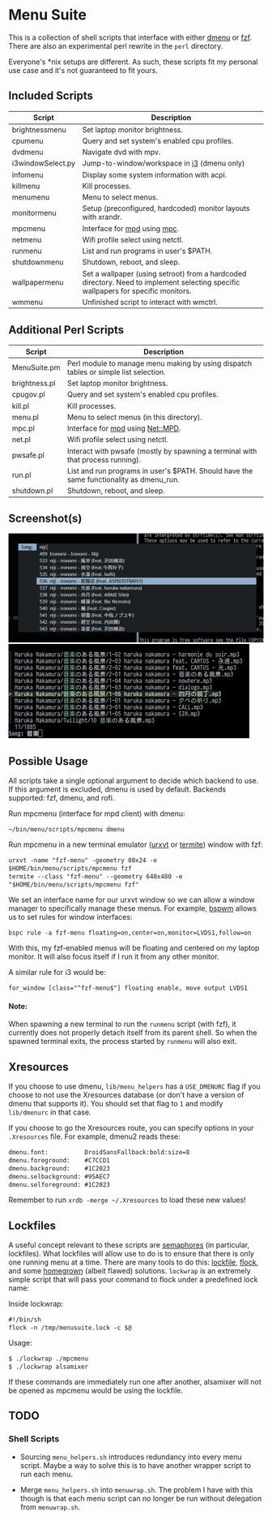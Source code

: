 # Menu Suite

This is a collection of shell scripts that interface with either [dmenu](http://tools.suckless.org/dmenu/) or [fzf](https://github.com/junegunn/fzf). There are also an experimental perl rewrite in the `perl` directory.

Everyone's *nix setups are different. As such, these scripts fit my personal use case and it's not guaranteed to fit yours.

## Included Scripts

| Script             | Description
| --------------     | -----------
| brightnessmenu     | Set laptop monitor brightness.
| cpumenu            | Query and set system's enabled cpu profiles.
| dvdmenu            | Navigate dvd with mpv.
| i3windowSelect.py  | Jump-to-window/workspace in [i3](http://i3wm.org/) (dmenu only)
| infomenu           | Display some system information with acpi.
| killmenu           | Kill processes.
| menumenu           | Menu to select menus.
| monitormenu        | Setup (preconfigured, hardcoded) monitor layouts with xrandr.
| mpcmenu            | Interface for [mpd](http://www.musicpd.org/) using [mpc](http://linux.die.net/man/1/mpc).
| netmenu            | Wifi profile select using netctl.
| runmenu            | List and run programs in user's $PATH.
| shutdownmenu       | Shutdown, reboot, and sleep.
| wallpapermenu      | Set a wallpaper (using setroot) from a hardcoded directory. Need to implement selecting specific wallpapers for specific monitors.
| wmmenu             | Unfinished script to interact with wmctrl.

## Additional Perl Scripts

| Script             | Description
| --------------     | -----------
| MenuSuite.pm       | Perl module to manage menu making by using dispatch tables or simple list selection.
| brightness.pl      | Set laptop monitor brightness.
| cpugov.pl          | Query and set system's enabled cpu profiles.
| kill.pl            | Kill processes.
| menu.pl            | Menu to select menus (in this directory).
| mpc.pl             | Interface for [mpd](http://www.musicpd.org/) using [Net::MPD](https://metacpan.org/pod/Net::MPD).
| net.pl             | Wifi profile select using netctl.
| pwsafe.pl          | Interact with pwsafe (mostly by spawning a terminal with that process running).
| run.pl             | List and run programs in user's $PATH. Should have the same functionality as dmenu_run.
| shutdown.pl        | Shutdown, reboot, and sleep.

## Screenshot(s)

![Dmenu2 screenshot](screenshot01.png)
![FZF screenshot](screenshot02.png)

## Possible Usage

All scripts take a single optional argument to decide which backend to use. If this argument is excluded, dmenu is used by default. Backends supported: fzf, dmenu, and rofi.

Run mpcmenu (interface for mpd client) with dmenu:

    ~/bin/menu/scripts/mpcmenu dmenu

Run mpcmenu in a new terminal emulator ([urxvt](https://en.wikipedia.org/wiki/Rxvt-unicode) or [termite](https://github.com/thestinger/termite)) window with fzf:

    urxvt -name "fzf-menu" -geometry 80x24 -e $HOME/bin/menu/scripts/mpcmenu fzf
    termite --class "fzf-menu" --geometry 640x480 -e "$HOME/bin/menu/scripts/mpcmenu fzf"

We set an interface name for our urxvt window so we can allow a window manager to specifically manage these menus. For example, [bspwm](https://github.com/baskerville/bspwm) allows us to set rules for window interfaces:

    bspc rule -a fzf-menu floating=on,center=on,monitor=LVDS1,follow=on

With this, my fzf-enabled menus will be floating and centered on my laptop monitor. It will also focus itself if I run it from any other monitor.

A similar rule for i3 would be:

    for_window [class="^fzf-menu$"] floating enable, move output LVDS1

#### Note:

When spawning a new terminal to run the `runmenu` script (with fzf), it currently does not properly detach itself from its parent shell. So when the spawned terminal exits, the process started by `runmenu` will also exit.

## Xresources

If you choose to use dmenu, `lib/menu_helpers` has a `USE_DMENURC` flag if you choose to not use the Xresources database (or don't have a version of dmenu that supports it). You should set that flag to `1` and modify `lib/dmenurc` in that case.

If you choose to go the Xresources route, you can specify options in your `.Xresources` file. For example, dmenu2 reads these:

    dmenu.font:          DroidSansFallback:bold:size=8
    dmenu.foreground:    #C7CCD1
    dmenu.background:    #1C2023
    dmenu.selbackground: #95AEC7
    dmenu.selforeground: #1C2023

Remember to run `xrdb -merge ~/.Xresources` to load these new values!

## Lockfiles

A useful concept relevant to these scripts are [semaphores](https://en.wikipedia.org/wiki/Semaphore_(programming)) (in particular, lockfiles). What lockfiles will allow use to do is to ensure that there is only one running menu at a time. There are many tools to do this: [lockfile](http://linux.die.net/man/1/lockfile), [flock](http://linux.die.net/man/1/flock), and some [homegrown](http://stackoverflow.com/questions/185451/quick-and-dirty-way-to-ensure-only-one-instance-of-a-shell-script-is-running-at) (albeit flawed) solutions. `lockwrap` is an extremely simple script that will pass your command to flock under a predefined lock name:

Inside lockwrap:

    #!/bin/sh
    flock -n /tmp/menusuite.lock -c $@

Usage:

    $ ./lockwrap ./mpcmenu
    $ ./lockwrap alsamixer

If these commands are immediately run one after another, alsamixer will not be opened as mpcmenu would be using the lockfile.

## TODO

### Shell Scripts

- Sourcing `menu_helpers.sh` introduces redundancy into every menu script. Maybe a way to solve this is to have another wrapper script to run each menu.

- Merge `menu_helpers.sh` into `menuwrap.sh`. The problem I have with this though is that each menu script can no longer be run without delegation from `menuwrap.sh`.
